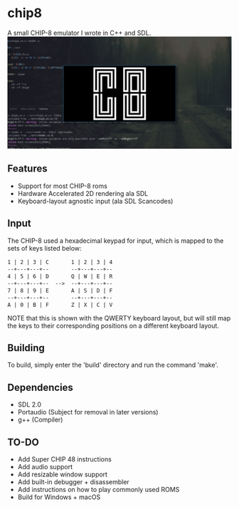 # chip8
A small CHIP-8 emulator I wrote in C++ and SDL.
![Alt text](chip8.png?raw=true "CHIP-8 Emu Screenshot")

Features
------------
- Support for most CHIP-8 roms
- Hardware Accelerated 2D rendering ala SDL
- Keyboard-layout agnostic input (ala SDL Scancodes)

Input
------------
The CHIP-8 used a hexadecimal keypad for input, which is mapped to the sets of keys listed below:    
    
    1 | 2 | 3 | C       1 | 2 | 3 | 4
    --+---+---+--       --+---+---+--
    4 | 5 | 6 | D       Q | W | E | R
    --+---+---+--  -->  --+---+---+--
    7 | 8 | 9 | E       A | S | D | F
    --+---+---+--       --+---+---+--
    A | 0 | B | F       Z | X | C | V

NOTE that this is shown with the QWERTY keyboard layout, but will still map the keys to their corresponding positions on a different keyboard layout.

Building
------------
To build, simply enter the 'build' directory and run the command 'make'. 

Dependencies
------------
- SDL 2.0
- Portaudio (Subject for removal in later versions)
- g++ (Compiler)

TO-DO
------------

- Add Super CHIP 48 instructions
- Add audio support
- Add resizable window support
- Add built-in debugger + disassembler
- Add instructions on how to play commonly used ROMS
- Build for Windows + macOS
